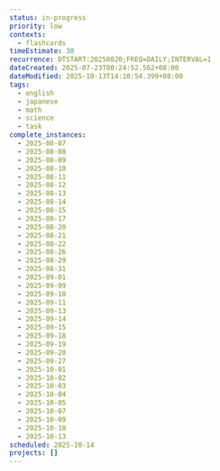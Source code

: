 ```yaml
---
status: in-progress
priority: low
contexts:
  - flashcards
timeEstimate: 30
recurrence: DTSTART:20250820;FREQ=DAILY;INTERVAL=1
dateCreated: 2025-07-23T00:24:52.562+08:00
dateModified: 2025-10-13T14:10:54.399+08:00
tags:
  - english
  - japanese
  - math
  - science
  - task
complete_instances:
  - 2025-08-07
  - 2025-08-08
  - 2025-08-09
  - 2025-08-10
  - 2025-08-11
  - 2025-08-12
  - 2025-08-13
  - 2025-08-14
  - 2025-08-15
  - 2025-08-17
  - 2025-08-20
  - 2025-08-21
  - 2025-08-22
  - 2025-08-26
  - 2025-08-29
  - 2025-08-31
  - 2025-09-01
  - 2025-09-09
  - 2025-09-10
  - 2025-09-11
  - 2025-09-13
  - 2025-09-14
  - 2025-09-15
  - 2025-09-18
  - 2025-09-19
  - 2025-09-20
  - 2025-09-27
  - 2025-10-01
  - 2025-10-02
  - 2025-10-03
  - 2025-10-04
  - 2025-10-05
  - 2025-10-07
  - 2025-10-09
  - 2025-10-10
  - 2025-10-13
scheduled: 2025-10-14
projects: []
---
```


